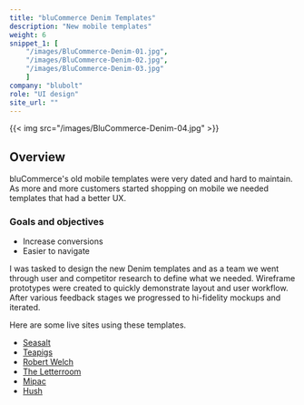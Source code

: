 ```yaml
---
title: "bluCommerce Denim Templates"
description: "New mobile templates"
weight: 6
snippet_1: [
    "/images/BluCommerce-Denim-01.jpg",
    "/images/BluCommerce-Denim-02.jpg",
    "/images/BluCommerce-Denim-03.jpg"
    ]
company: "blubolt"
role: "UI design"
site_url: ""
---
```


{{< img src="/images/BluCommerce-Denim-04.jpg" >}}

## Overview

bluCommerce's old mobile templates were very dated and hard to maintain. As more and more customers started shopping on mobile we needed templates that had a better UX.

### Goals and objectives

* Increase conversions
* Easier to navigate

I was tasked to design the new Denim templates and as a team we went through user and competitor research to define what we needed. Wireframe prototypes were created to quickly demonstrate layout and user workflow. After various feedback stages we progressed to hi-fidelity mockups and iterated.

Here are some live sites using these templates.

<ul class="gamma list-unstyled mb-0">
    <li><a href="https://www.seasaltcornwall.co.uk/m">Seasalt</a></li>
    <li><a href="https://www.teapigs.co.uk/m">Teapigs</a></li>
    <li><a href="https://www.seasaltcornwall.co.uk/m">Robert Welch</a></li>
    <li><a href="https://www.theletteroom.com/m">The Letterroom</a></li>
    <li><a href="https://www.mi-pac.com/m">Mipac</a></li>
    <li><a href="https://www.hush-uk.com/m">Hush</a></li>
</ul>